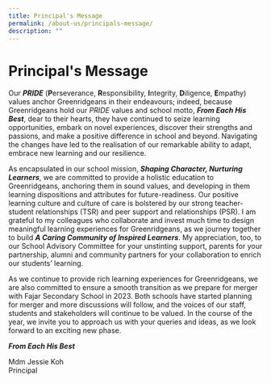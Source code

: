 ```yaml
---
title: Principal's Message
permalink: /about-us/principals-message/
description: ""
---
```

# **Principal's Message**

Our **_PRIDE_** (**P**erseverance, **R**esponsibility, **I**ntegrity, **D**iligence, **E**mpathy) values anchor Greenridgeans in their endeavours; indeed, because Greenridgeans hold our _PRIDE_ values and school motto, **_From Each His Best_**, dear to their hearts, they have continued to seize learning opportunities, embark on novel experiences, discover their strengths and passions, and make a positive difference in school and beyond. Navigating the changes have led to the realisation of our remarkable ability to adapt, embrace new learning and our resilience.

As encapsulated in our school mission, **_Shaping Character, Nurturing Learners_**, we are committed to provide a holistic education to Greenridgeans, anchoring them in sound values, and developing in them learning dispositions and attributes for future-readiness. Our positive learning culture and culture of care is bolstered by our strong teacher-student relationships (TSR) and peer support and relationships (PSR). I am grateful to my colleagues who collaborate and invest much time to design meaningful learning experiences for Greenridgeans, as we journey together to build **_A Caring Community of Inspired Learners_**. My appreciation, too, to our School Advisory Committee for your unstinting support, parents for your partnership, alumni and community partners for your collaboration to enrich our students’ learning.    

As we continue to provide rich learning experiences for Greenridgeans, we are also committed to ensure a smooth transition as we prepare for merger with Fajar Secondary School in 2023. Both schools have started planning for merger and more discussions will follow, and the voices of our staff, students and stakeholders will continue to be valued. In the course of the year, we invite you to approach us with your queries and ideas, as we look forward to an exciting new phase. 

**_From Each His Best_**

Mdm Jessie Koh    
Principal